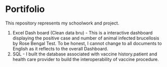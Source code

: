 # Portifolio
This repository represents my schoolwork and project.
1. Excel Dash board (Clean data bru) - This is a interactive dashboard displaying the positive case and number of animal infected brucellosis by Rose Bengal Test. To be honest, I cannot change to all documents to English as it reflects to the overall Dashboard.
2. SQL - I built the database associated with vaccine history.patient and health care provider to build the interoperability of vaccine procedure.
